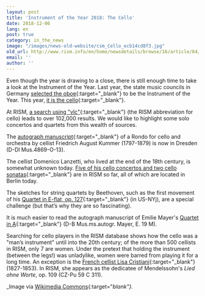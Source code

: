 ```yaml
---
layout: post
title: 'Instrument of the Year 2018: The Cello'
date: 2018-12-06
lang: en
post: true
category: in_the_news
image: "/images/news-old-website/csm_Cello_ecb14cd8f3.jpg"
old_url: http://www.rism.info/en/home/newsdetails/browse/16/article/64/instrument-of-the-year-2018-the-cello.html
email: ''
author: ''
---
```


Even though the year is drawing to a close, there is still enough time to take a look at the Instrument of the Year. Last year, the state music councils in Germany [selected the oboe](http://www.rism.info/home/newsdetails/?tx_ttnews%5Byear%5D=2017&tx_ttnews%5Bmonth%5D=10&tx_ttnews%5BbackPid%5D=64&tx_ttnews%5Btt_news%5D=1435&cHash=a982f2d3d6c9de4bffdb14b30d136d5b){:target="_blank"} to be the Instrument of the Year. This year, [it is the cello](https://www.instrument-des-jahres.de/){:target="_blank"}.

At RISM, [a search using "vlc"](https://opac.rism.info/search?View=rism&q=vlc&Language=en){:target="_blank"} (the RISM abbreviation for cello) leads to over 102,000 results. We would like to highlight some solo concertos and quartets from this wealth of sources.

The [autograph manuscript](https://opac.rism.info/search?id=211010028&View=rism&Language=en){:target="_blank"} of a Rondo for cello and orchestra by cellist Friedrich August Kummer (1797-1879) is now in Dresden (D-Dl Mus.4869-O-13).

The cellist Domenico Lanzetti, who lived at the end of the 18th century, is somewhat unknown today. [Five of his cello concertos and two cello sonatas](https://opac.rism.info/metaopac/perma.do?v=rism&q=-1%3d%22pe30074717%22&Language=en){:target="_blank"} are in RISM so far, all of which are located in Berlin today.

The sketches for string quartets by Beethoven, such as the first movement of his [Quartet in E-flat, op. 127](https://opac.rism.info/search?id=900003594&View=rism&Language=en){:target="_blank"} (in US-NYj), are a special challenge (but that’s why they are so fascinating).

It is much easier to read the autograph manuscript of Emilie Mayer's [Quartet in A](https://opac.rism.info/search?id=464000310&View=rism&Language=en){:target="_blank"} (D-B Mus.ms.autogr. Mayer, E. 19 M).

Searching for cello players in the RISM database shows how the cello was a "man’s instrument" until into the 20th century; of the more than 500 cellists in RISM, only 7 are women. Under the pretext that holding the instrument (between the legs!) was unladylike, women were barred from playing it for a long time. An exception is the [French cellist Lisa Cristiani](https://opac.rism.info/search?id=550503869&View=rism&Language=en){:target="_blank"} (1827-1853). In RISM, she appears as the dedicatee of Mendelssohn's _Lied ohne Worte_, op. 109 (CZ-Pu 59 C 311).

_Image via [Wikimedia Commons](https://de.wikipedia.org/wiki/Datei:Cello_study.jpg){:target="_blank"}._
